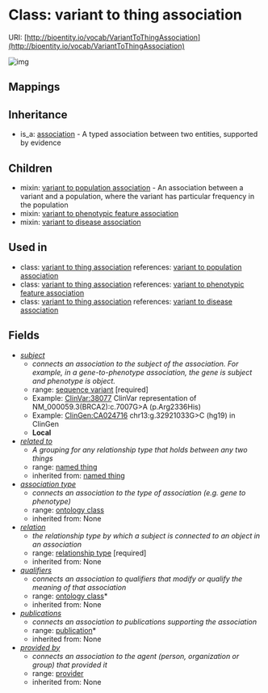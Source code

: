 # Class: variant to thing association




URI: [http://bioentity.io/vocab/VariantToThingAssociation](http://bioentity.io/vocab/VariantToThingAssociation)

![img](http://yuml.me/diagram/nofunky;dir:TB/class/\[Association]^-\[VariantToThingAssociation|id(i):identifier_type%20%3F;name(i):label_type%20%3F;category(i):label_type%20%3F;node_property(i):string%20%3F;iri(i):iri_type%20%3F;full_name(i):label_type%20%3F;description(i):narrative_text%20%3F;systematic_synonym(i):label_type%20%3F;negated(i):boolean%20%3F;object(i):string;association_slot(i):string%20%3F],%20\[VariantToThingAssociation]-%20related%20to(i)%20%3F>\[NamedThing],%20\[VariantToThingAssociation]-%20association%20type(i)%20%3F>\[OntologyClass],%20\[VariantToThingAssociation]-%20relation(i)>\[RelationshipType],%20\[VariantToThingAssociation]-%20qualifiers(i)%20*>\[OntologyClass],%20\[VariantToThingAssociation]-%20publications(i)%20*>\[Publication],%20\[VariantToThingAssociation]-%20provided%20by(i)%20%3F>\[Provider],%20\[VariantToThingAssociation]-%20subject>\[SequenceVariant])
## Mappings

## Inheritance

 *  is_a: [association](Association.md) - A typed association between two entities, supported by evidence
## Children

 *  mixin: [variant to population association](VariantToPopulationAssociation.md) - An association between a variant and a population, where the variant has particular frequency in the population
 *  mixin: [variant to phenotypic feature association](VariantToPhenotypicFeatureAssociation.md)
 *  mixin: [variant to disease association](VariantToDiseaseAssociation.md)
## Used in

 *  class: [variant to thing association](VariantToThingAssociation.md) references: [variant to population association](VariantToPopulationAssociation.md)
 *  class: [variant to thing association](VariantToThingAssociation.md) references: [variant to phenotypic feature association](VariantToPhenotypicFeatureAssociation.md)
 *  class: [variant to thing association](VariantToThingAssociation.md) references: [variant to disease association](VariantToDiseaseAssociation.md)
## Fields

 * _[subject](subject.md)_
    * _connects an association to the subject of the association. For example, in a gene-to-phenotype association, the gene is subject and phenotype is object._
    * range: [sequence variant](SequenceVariant.md) [required]
    * Example: [ClinVar:38077](http://purl.obolibrary.org/obo/ClinVar_38077) ClinVar representation of NM_000059.3(BRCA2):c.7007G>A (p.Arg2336His)
    * Example: [ClinGen:CA024716](http://purl.obolibrary.org/obo/ClinGen_CA024716) chr13:g.32921033G>C (hg19) in ClinGen
    * __Local__
 * _[related to](related_to.md)_
    * _A grouping for any relationship type that holds between any two things_
    * range: [named thing](NamedThing.md)
    * inherited from: [named thing](NamedThing.md)
 * _[association type](association_type.md)_
    * _connects an association to the type of association (e.g. gene to phenotype)_
    * range: [ontology class](OntologyClass.md)
    * inherited from: None
 * _[relation](relation.md)_
    * _the relationship type by which a subject is connected to an object in an association_
    * range: [relationship type](RelationshipType.md) [required]
    * inherited from: None
 * _[qualifiers](qualifiers.md)_
    * _connects an association to qualifiers that modify or qualify the meaning of that association_
    * range: [ontology class](OntologyClass.md)*
    * inherited from: None
 * _[publications](publications.md)_
    * _connects an association to publications supporting the association_
    * range: [publication](Publication.md)*
    * inherited from: None
 * _[provided by](provided_by.md)_
    * _connects an association to the agent (person, organization or group) that provided it_
    * range: [provider](Provider.md)
    * inherited from: None
